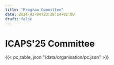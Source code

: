 ```yaml
---
title: "Program Committee"
date: 2024-02-04T23:38:14+02:00
draft: false
---
```

# ICAPS'25 Committee


{{< pc_table_json "/data/organisation/pc.json" >}}
